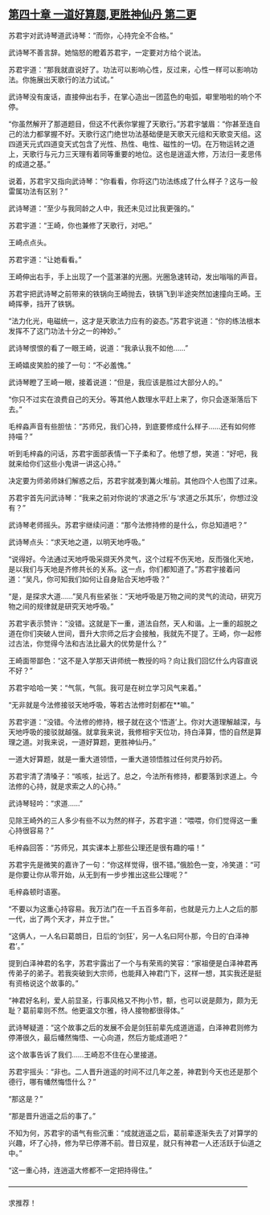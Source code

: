 ## [第四十章 一道好算题,更胜神仙丹 第二更](https://www.xxbiquge.com/11_11207/5463463.html)


  苏君宇对武诗琴道武诗琴：“而你，心持完全不合格。”

  武诗琴不善言辞。她恼怒的瞪着苏君宇，一定要对方给个说法。

  苏君宇道：“那我就直说好了。功法可以影响心性，反过来，心性一样可以影响功法。你施展出天歌行的法力试试。”

  武诗琴没有废话，直接伸出右手，在掌心造出一团蓝色的电弧，噼里啪啦的响个不停。

  “你虽然解开了那道题目，但这不代表你掌握了天歌行。”苏君宇皱眉：“你甚至连自己的法力都掌握不好。天歌行这门绝世功法基础便是天歌天元组和天歌变天组。这四道天元式四道变天式包含了光性、热性、电性、磁性的一切。在万物运转之道上，天歌行与元力三天理有着同等重要的地位。这也是逍遥大修，万法归一麦思伟的成道之基。”

  说着，苏君宇又指向武诗琴：“你看看，你将这门功法练成了什么样子？这与一般雷属功法有区别？”

  武诗琴道：“至少与我同龄之人中，我还未见过比我更强的。”

  苏君宇道：“王崎，你也兼修了天歌行，对吧。”

  王崎点点头。

  苏君宇道：“让她看看。”

  王崎伸出右手，手上出现了一个蓝湛湛的光圈。光圈急速转动，发出嗡嗡的声音。

  苏君宇把武诗琴之前带来的铁锅向王崎抛去，铁锅飞到半途突然加速撞向王崎。王崎挥拳，挡开了铁锅。

  “法力化光，电磁统一，这才是天歌法力应有的姿态。”苏君宇说道：“你的练法根本发挥不了这门功法十分之一的神妙。”

  武诗琴恨恨的看了一眼王崎，说道：“我承认我不如他……”

  王崎嬉皮笑脸的接了一句：“不必羞愧。”

  武诗琴瞪了王崎一眼，接着说道：“但是，我应该是胜过大部分人的。”

  “你只不过实在浪费自己的天分。等其他人数理水平赶上来了，你只会逐渐落后下去。”

  毛梓淼声音有些胆怯：“苏师兄，我们心持，到底要修成什么样子……还有如何修持喵？”

  听到毛梓淼的问话，苏君宇面部表情一下子柔和了。他想了想，笑道：“好吧，我就来给你们这些小鬼讲一讲这心持。”

  决定要为师弟师妹们解惑之后，苏君宇就凑到篝火堆前。其他四个人也围了过来。

  苏君宇首先问武诗琴：“我来之前对你说的‘求道之乐’与‘求道之乐其乐’，你想过没有？”

  武诗琴老师摇头。苏君宇继续问道：“那今法修持修的是什么，你总知道吧？”

  武诗琴点头：“求天地之道，以明天地呼吸。”

  “说得好。今法通过天地呼吸采撷天外灵气，这个过程不伤天地，反而强化天地，是以我们与天地是齐修共长的关系。这一点，你们都知道了。”苏君宇接着问道：“吴凡，你可知我们如何让自身贴合天地呼吸？”

  “是，是探求大道……”吴凡有些紧张：“天地呼吸是万物之间的灵气的流动，研究万物之间的规律就是研究天地呼吸。”

  苏君宇表示赞许：“没错。这就是下一重，道法自然，天人和谐。上一重的超脱之道在你们突破人世间，晋升大宗师之后才会接触，我就先不提了。王崎，你一起修过古法，你觉得今法和古法比最大的优势是什么？”

  王崎面带鄙色：“这不是入学那天讲师统一教授的吗？向让我们回忆什么内容直说不好？”

  苏君宇哈哈一笑：“气氛，气氛。我可是在树立学习风气来着。”

  “无非就是今法修接驳天地呼吸，等若古法修时刻都在**嘛。”

  苏君宇道：“没错。今法修的修持，根子就在这个‘悟道’上。你对大道理解越深，与天地呼吸的接驳就越强。就拿我来说，我修相宇天位功，持白泽算，悟的自然是算理之道。对我来说，一道好算题，更胜神仙丹。”

  一道大好算题，就是一重大道领悟，一重大道领悟胜过任何灵丹妙药。

  苏君宇清了清嗓子：“咳咳，扯远了。总之，今法所有修持，都要落到求道上。今法修的心持，就是求索之人的心持。”

  武诗琴轻吟：“求道……”

  见除王崎外的三人多少有些不以为然的样子，苏君宇道：“喂喂，你们觉得这一重心持很容易？”

  毛梓淼回答：“苏师兄，其实课本上那些公理还是很有趣的喵！”

  苏君宇先是微笑的嘉许了一句：“你这样觉得，很不错。”俄脸色一变，冷笑道：“可是你要让你从零开始，从无到有一步步推出这些公理呢？”

  毛梓淼顿时语塞。

  “不要以为这重心持容易。我万法门在一千五百多年前，也就是元力上人之后的那一代，出了两个天才，并立于世。”

  “这俩人，一人名曰葛朗日，日后的‘剑狂’，另一人名曰阿仆那，今日的‘白泽神君’。”

  提到白泽神君的名字，苏君宇露出了一个与有荣焉的笑容：“家祖便是白泽神君再传弟子的弟子。若我突破到大宗师，也能拜入神君门下，这样一想，其实我还是挺有资格说这个故事的。”

  “神君好名利，爱人前显圣，行事风格又不拘小节，额，也可以说是颇为，颇为无耻？葛前辈则不然。他更温文尔雅，待人接物都很得体。”

  武诗琴疑道：“这个故事之后的发展不会是剑狂前辈先成道逍遥，白泽神君则修为停滞很久，最后幡然悔悟、一心向道，然后方能成道吧？”

  这个故事告诉了我们……王崎忍不住在心里接道。

  苏君宇摇头：“非也。二人晋升逍遥的时间不过几年之差，神君到今天也还是那个德行，哪有幡然悔悟什么？”

  “那这是？”

  “那是晋升逍遥之后的事了。”

  不知为何，苏君宇的语气有些沉重：“成就逍遥之后，葛前辈逐渐失去了对算学的兴趣，坏了心持，修为早已停滞不前。昔日双星，就只有神君一人还活跃于仙道之中。”

  “这一重心持，连逍遥大修都不一定把持得住。”

  ——————————————————————————————————

  求推荐！
